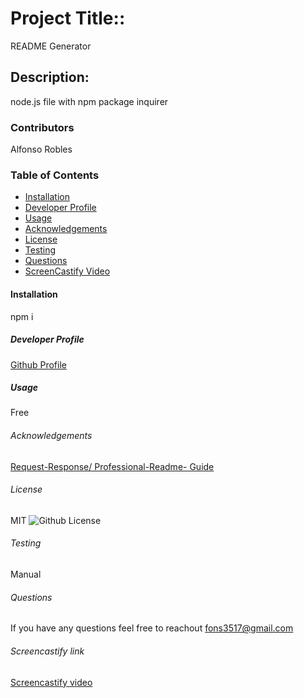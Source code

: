 
# Project Title::
README Generator


## Description:
node.js file with npm package inquirer

### Contributors
Alfonso Robles

### Table of Contents
* [Installation](#installation)
* [Developer Profile](#userName)
* [Usage](#usage)
* [Acknowledgements](#credits)
* [License](#license)
* [Testing](#testing)
* [Questions](#questions)
* [ScreenCastify Video](#screenCastify)

#### Installation
npm i

##### Developer Profile
[Github Profile](https://github.com/fons3517)

##### Usage
Free

###### Acknowledgements
[Request-Response/ Professional-Readme- Guide](https://coding-boot-camp.github.io/full-stack/github/professional-readme-guide)


###### License
MIT
![Github License](https://img.shields.io/badge/license-MIT-blue.svg)


###### Testing
Manual


###### Questions 
If you have any questions feel free to reachout
fons3517@gmail.com

###### Screencastify link
[Screencastify video](https://watch.screencastify.com/v/AJRrLNFB3K28Qg7dXafI)

 